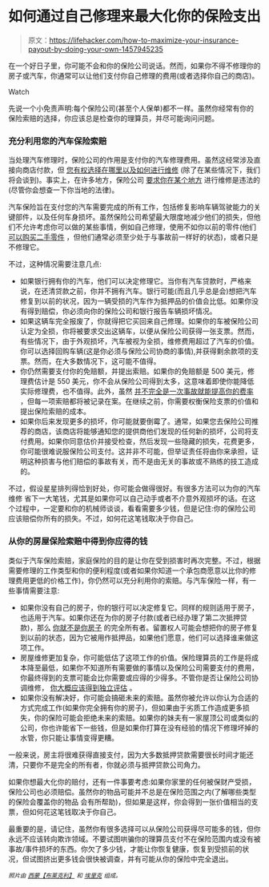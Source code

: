 # 如何通过自己修理来最大化你的保险支出

> 原文：<https://lifehacker.com/how-to-maximize-your-insurance-payout-by-doing-your-own-1457945235>

在一个好日子里，你可能不会和你的保险公司说话。然而，如果你不得不修理你的房子或汽车，你通常可以让他们支付你自己修理的费用(或者选择你自己的商店)。

Watch

先说一个小免责声明:每个保险公司(甚至个人保单)都不一样。虽然你经常有你的保险索赔的选择，你应该总是检查你的理算员，并尽可能询问问题。

### 充分利用您的汽车保险索赔

当处理汽车修理时，保险公司的作用是支付你的汽车修理费用。虽然这经常涉及直接向商店付款，但 [您有权选择在哪里以及如何进行维修](http://www.diamondcertified.org/report/livermore-collision-center-inc/article/no-matter-what-insurance-companies-say-you-can-choose-your-own-repair-shop) (除了在某些情况下，我们将会谈到)。事实上，在许多地方，保险公司 [要求你在某个地方](http://www.carinsurance101.com/can-i-choose-any-body-shop-to-repair-my-car/#.UnVYD_msjvY) 进行维修是违法的(尽管你会想查一下你当地的法律)。

汽车保险旨在支付您的汽车需要完成的所有工作，包括修复影响车辆驾驶能力的关键部件，以及任何车身损坏。虽然保险公司希望最大限度地减少他们的损失，但他们不允许考虑你可以做的某些事情，例如自己修理，使用不如你以前的零件(他们 [可以购买二手零件](http://www.perryandterryautobody.com/rights.php) ，但他们通常必须至少处于与事故前一样好的状态)，或者只是不修理它。

不过，这种情况需要注意几点:

*   如果银行拥有你的汽车，他们可以决定修理它。当你有汽车贷款时，严格来说，在还清贷款之前，你并不拥有汽车。银行可能(而且几乎总是会)想把汽车修复到以前的状况，因为一辆受损的汽车作为抵押品的价值会比低。如果你没有得到赔偿，你必须向你的保险公司和银行报告车辆损坏情况。
*   如果这辆车完全报废了，你就得把它买回来自己修理。如果你的车被保险公司认定为全损，你将被要求交出这辆车，以便从保险公司获得一张支票。然而，有些情况下，由于外观损坏，汽车被视为全损，维修费用超过了汽车的价值。你可以选择回购车辆(这是你必须与保险公司协商的事情),并获得剩余款项的支票。然而，在大多数情况下，这可能不值得。
*   你仍然需要支付你的免赔额，并提出索赔。如果你的免赔额是 500 美元，修理费估计是 550 美元，你不会从保险公司得到太多，这意味着即使你能降低实际修理费，也不值得。此外，虽然 [并不完全是一次事故就能提高你的费率](http://www.esurance.com/insurance-resources/car-insurance-rates-claims-myth) ，但每一项索赔都将被记录在案。在继续之前，你需要权衡保险支票的价值和提出保险索赔的成本。
*   如果你后来发现更多的损坏，你可能就要倒霉了。通常，如果您去保险公司推荐的商店，该商店将能够通知您的提供商他们发现的任何新的损坏，公司将支付费用。如果你同意估价并接受检查，然后发现一些隐藏的损失，花费更多，你可能很难说服保险公司支付。这并非不可能，但举证责任将由你来承担，证明这种损害与他们赔偿的事故有关，而不是由无关的事故或不熟练的技工造成的。

不过，假设星星排列得恰到好处，你可能会做得很好。有很多方法可以为你的汽车维修 省下一大笔钱，尤其是如果你可以自己动手或者不介意外观损坏的话。在这个过程中，一定要和你的机械师谈谈，看看需要多少钱，但是记住:你的保险公司应该赔偿你所有的损失。不过，如何花这笔钱取决于你自己。

### 从你的房屋保险索赔中得到你应得的钱

类似于汽车保险索赔，家庭保险的目的是让你在受到损害时再次完整。不过，根据需要修理的工作类型和你的便利程度(或者如果你知道一个承包商愿意以比你的修理费用更低的价格工作)，你仍然可以充分利用你的索赔。与汽车保险一样，有一些事情需要注意:

*   如果你没有自己的房子，你的银行可以决定修复它。同样的规则适用于房子，也适用于汽车。如果你还在为你的房子付款(或者已经办理了第二次抵押贷款)，那么 [你就不是你房子](http://mn.gov/commerce/insurance/topics/home-property/rebuilding-after-disaster.jsp) 的完全所有者。留置权人可能会想把你的房子修复到以前的状态，因为它被用作抵押品，如果他们愿意，他们可以选择谁来做这项工作。
*   房屋维修更加复杂，你可能低估了这项工作的价值。保险理算员的工作是将成本降至最低，如果你不知道所有需要做的事情以及保险公司需要支付的费用，你最终得到的支票可能会比你需要或应得的少得多。不管你是否让保险公司协调维修， [你大概应该得到独立评估](http://www.ican2000.com/ussethome.html) 。
*   如果你没有解决好，你可能会搞砸未来的索赔。虽然你被允许以你认为合适的方式完成工作(如果你完全拥有你的房子)，但如果由于劣质工作造成更多损失，你的保险可能会拒绝未来的索赔。如果你的妹夫有一家屋顶公司或类似的公司，你也许能省下一些钱，但是如果你打算在没有经验的情况下修理坏掉的水管，你只能让事情变得更糟。

一般来说，房主将很难获得直接支付，因为大多数抵押贷款需要很长时间才能还清，只要你不是完全的所有者，你就必须与抵押贷款公司角力。

如果你想最大化你的赔付，还有一件事要考虑:如果你家里的任何被保财产受损，保险公司也必须赔偿。虽然你的物品可能并不总是在保险范围之内(了解哪些类型的保险会覆盖你的物品 会有所帮助)，但如果是这样，你会得到一张价值相当的支票，但如何花这笔钱取决于你自己。

最重要的是，请记住，虽然你有很多选择可以从保险公司获得尽可能多的钱，但你永远不应该转向欺诈领域。不要试图哄骗你的理算员支付不在保险范围内或没有被事故/事件损坏的东西。你欠了多少钱，才能让你恢复健康，恢复到受损前的状况，但试图挤出更多钱会很快被调查，并有可能从你的保险中完全退出。

*<small>照片由</small>* [*<small>西蒙【布莱克利】</small>*](http://www.flickr.com/photos/sblackley/3838043760/) *<small>和</small>* [*<small>埃里克</small>*](http://www.flickr.com/photos/soundfromwayout/3474301838/) *<small>组成。</small>*